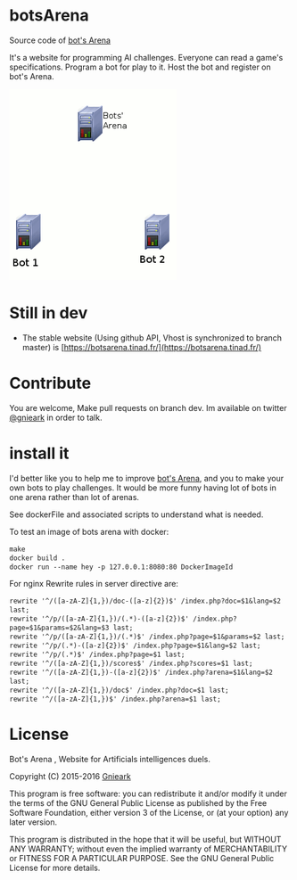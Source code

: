 # botsArena
Source code of [bot's Arena](https://botsarena.tinad.fr/)

It's a website for programming AI challenges. Everyone can read a game's specifications. Program a bot for play to it. Host the bot and register on bot's Arena.

![image](https://raw.githubusercontent.com/gnieark/botsArena/master/html/principe.gif)

# Still in dev
- The stable website (Using github API, Vhost is synchronized to branch master) is [https://botsarena.tinad.fr/](https://botsarena.tinad.fr/)

# Contribute
You are welcome, Make pull requests on branch dev. Im available on twitter [@gnieark](https://twitter.com/gnieark) in order to talk.

# install it
I'd better like you to help me to improve [bot's Arena](https://botsarena.tinad.fr/), and you to make your own bots to play challenges. It would be more funny having lot of bots in one arena rather than lot of arenas.

See dockerFile and associated scripts to understand what is needed.

To test an image of bots arena with docker:

    make
    docker build .
    docker run --name hey -p 127.0.0.1:8080:80 DockerImageId

For nginx Rewrite rules in server directive are:

    rewrite '^/([a-zA-Z]{1,})/doc-([a-z]{2})$' /index.php?doc=$1&lang=$2 last;
    rewrite '^/p/([a-zA-Z]{1,})/(.*)-([a-z]{2})$' /index.php?page=$1&params=$2&lang=$3 last;        
    rewrite '^/p/([a-zA-Z]{1,})/(.*)$' /index.php?page=$1&params=$2 last;
    rewrite '^/p/(.*)-([a-z]{2})$' /index.php?page=$1&lang=$2 last;
    rewrite '^/p/(.*)$' /index.php?page=$1 last;
    rewrite '^/([a-zA-Z]{1,})/scores$' /index.php?scores=$1 last;
    rewrite '^/([a-zA-Z]{1,})-([a-z]{2})$' /index.php?arena=$1&lang=$2 last;
    rewrite '^/([a-zA-Z]{1,})/doc$' /index.php?doc=$1 last;
    rewrite '^/([a-zA-Z]{1,})$' /index.php?arena=$1 last;
        
# License
Bot's Arena , Website for Artificials intelligences duels.

Copyright (C) 2015-2016 [Gnieark](https://blog-du-grouik.tinad.fr/)

This program is free software: you can redistribute it and/or modify
it under the terms of the GNU General Public License as published by
the Free Software Foundation, either version 3 of the License, or
(at your option) any later version.

This program is distributed in the hope that it will be useful,
but WITHOUT ANY WARRANTY; without even the implied warranty of
MERCHANTABILITY or FITNESS FOR A PARTICULAR PURPOSE.  See the
GNU General Public License for more details.
